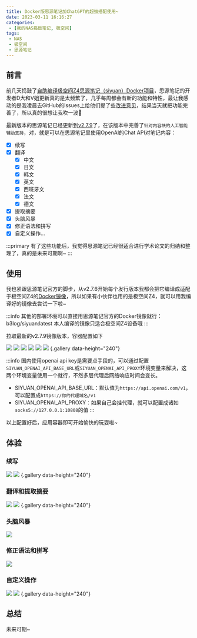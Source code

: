 ```yaml
---
title: Docker版思源笔记加ChatGPT的超强搭配使用~
date: 2023-03-11 16:16:27
categories:
 - [我的NAS捣鼓笔记, 极空间]
tags: 
 - NAS
 - 极空间
 - 思源笔记
---
```


## 前言
前几天捣鼓了[自助编译极空间Z4思源笔记（siyuan）Docker项目](https://blog.aayu.today/nas/zspace/20230224/)，思源笔记的开发者D大和V姐更新真的是太频繁了，几乎每周都会有新的功能和特性，最让我感动的是我凌晨去GitHub的Issues上给他们提了些[改进意见](https://github.com/siyuan-note/siyuan/issues/7615)，结果当天就把功能完善了，所以真的很想让我吹一波🤣

最新版本的思源笔记已经更新到[v2.7.9](https://github.com/siyuan-note/siyuan/releases/tag/v2.7.9)了，在该版本中完善了`针对内容块的人工智能辅助支持`，对，就是可以在思源笔记里使用OpenAI的Chat API对笔记内容：
* [x] 续写
* [x] 翻译
  * [x] 中文
  * [x] 日文
  * [x] 韩文
  * [x] 英文
  * [x] 西班牙文
  * [x] 法文
  * [x] 德文
* [x] 提取摘要
* [x] 头脑风暴
* [x] 修正语法和拼写
* [x] 自定义操作...

:::primary
有了这些功能后，我觉得思源笔记已经很适合进行学术论文的归纳和整理了，真的是未来可期啊~
:::

## 使用
我也紧跟思源笔记官方的脚步，从v2.7.6开始每个发行版本我都会把它编译成适配于极空间Z4的[Docker镜像](https://hub.docker.com/repository/docker/ylsislove/siyuan)，所以如果有小伙伴也用的是极空间Z4，就可以用我编译好的镜像去尝试一下啦~

:::info
其他的部署环境可以直接用思源笔记官方的Docker镜像就行：b3log/siyuan:latest
本人编译的镜像只适合极空间Z4设备哦
:::

拉取最新的v2.7.9镜像版本，容器配置如下

![](https://image.aayu.today/uploads/2023/03/11/202303111602935.png)
![](https://image.aayu.today/uploads/2023/03/11/202303111603901.png)
![](https://image.aayu.today/uploads/2023/03/11/202303111603755.png)
![](https://image.aayu.today/uploads/2023/03/11/202303111604932.png)
![](https://image.aayu.today/uploads/2023/03/11/202303111604137.png)
![](https://image.aayu.today/uploads/2023/03/11/202303111608817.png)
{.gallery  data-height="240"}

:::info
国内使用openai api key是需要点手段的，可以通过配置`SIYUAN_OPENAI_API_BASE_URL`或`SIYUAN_OPENAI_API_PROXY`环境变量来解决，这两个环境变量使用一个就行，不然多层代理后网络响应时间会变长。
* SIYUAN_OPENAI_API_BASE_URL：默认值为`https://api.openai.com/v1`，可以配置成`https://你的代理域名/v1`
* SIYUAN_OPENAI_API_PROXY：如果自己会挂代理，就可以配置成诸如`socks5://127.0.0.1:10808`的值
:::

以上配置好后，应用容器即可开始愉快的玩耍啦~

## 体验
### 续写
![](https://image.aayu.today/uploads/2023/03/11/202303111623782.png)
![](https://image.aayu.today/uploads/2023/03/11/202303111624662.png)
{.gallery  data-height="240"}

### 翻译和提取摘要
![](https://image.aayu.today/uploads/2023/03/11/202303111632566.png)
![](https://image.aayu.today/uploads/2023/03/11/202303111634737.png)
{.gallery  data-height="240"}

### 头脑风暴
![](https://image.aayu.today/uploads/2023/03/11/202303111636897.png)

### 修正语法和拼写
![](https://image.aayu.today/uploads/2023/03/11/202303111643940.png)

### 自定义操作
![](https://image.aayu.today/uploads/2023/03/11/202303111644804.png)
![](https://image.aayu.today/uploads/2023/03/11/202303111645273.png)
{.gallery  data-height="240"}

## 总结
未来可期~
